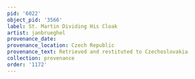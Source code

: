 ```yaml
---
pid: '6022'
object_pid: '3566'
label: St. Martin Dividing His Cloak
artist: janbrueghel
provenance_date:
provenance_location: Czech Republic
provenance_text: Retrieved and restituted to Czechoslovakia
collection: provenance
order: '1172'
---
```

